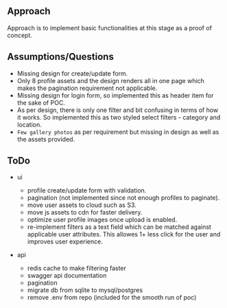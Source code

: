 
## Approach

Approach is to implement basic functionalities at this stage as a proof of concept.

## Assumptions/Questions

- Missing design for create/update form.
- Only 8 profile assets and the design renders all in one page which makes the pagination requirement not applicable.
- Missing design for login form, so implemented this as header item for the sake of POC.
- As per design, there is only one filter and bit confusing in terms of how it works. So implemented this as two styled select filters - category and location.
- `Few gallery photos` as per requirement but missing in design as well as the assets provided.

## ToDo
- ui
    - profile create/update form with validation.
    - pagination (not implemented since not enough profiles to paginate).
    - move user assets to cloud such as S3.
    - move js assets to cdn for faster delivery.
    - optimize user profile images once upload is enabled.
    - re-implement filters as a text field which can be matched against applicable user attributes. This allowes 1+ less click for the user and improves user experience.

- api
    - redis cache to make filtering faster
    - swagger api documentation
    - pagination
    - migrate db from sqlite to mysql/postgres
    - remove .env from repo (included for the smooth run of poc)
